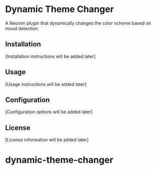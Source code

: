 # Dynamic Theme Changer

A Neovim plugin that dynamically changes the color scheme based on mood detection.

## Installation

[Installation instructions will be added later]

## Usage

[Usage instructions will be added later]

## Configuration

[Configuration options will be added later]

## License

[License information will be added later]
# dynamic-theme-changer
